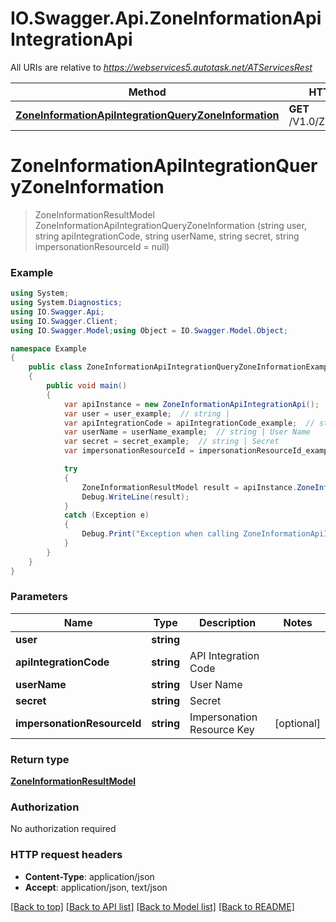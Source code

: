 # IO.Swagger.Api.ZoneInformationApiIntegrationApi

All URIs are relative to *https://webservices5.autotask.net/ATServicesRest*

Method | HTTP request | Description
------------- | ------------- | -------------
[**ZoneInformationApiIntegrationQueryZoneInformation**](ZoneInformationApiIntegrationApi.md#zoneinformationapiintegrationqueryzoneinformation) | **GET** /V1.0/ZoneInformation |


<a name="zoneinformationapiintegrationqueryzoneinformation"></a>
# **ZoneInformationApiIntegrationQueryZoneInformation**
> ZoneInformationResultModel ZoneInformationApiIntegrationQueryZoneInformation (string user, string apiIntegrationCode, string userName, string secret, string impersonationResourceId = null)



### Example
```csharp
using System;
using System.Diagnostics;
using IO.Swagger.Api;
using IO.Swagger.Client;
using IO.Swagger.Model;using Object = IO.Swagger.Model.Object;

namespace Example
{
    public class ZoneInformationApiIntegrationQueryZoneInformationExample
    {
        public void main()
        {
            var apiInstance = new ZoneInformationApiIntegrationApi();
            var user = user_example;  // string |
            var apiIntegrationCode = apiIntegrationCode_example;  // string | API Integration Code
            var userName = userName_example;  // string | User Name
            var secret = secret_example;  // string | Secret
            var impersonationResourceId = impersonationResourceId_example;  // string | Impersonation Resource Key (optional)

            try
            {
                ZoneInformationResultModel result = apiInstance.ZoneInformationApiIntegrationQueryZoneInformation(user, apiIntegrationCode, userName, secret, impersonationResourceId);
                Debug.WriteLine(result);
            }
            catch (Exception e)
            {
                Debug.Print("Exception when calling ZoneInformationApiIntegrationApi.ZoneInformationApiIntegrationQueryZoneInformation: " + e.Message );
            }
        }
    }
}
```

### Parameters

Name | Type | Description  | Notes
------------- | ------------- | ------------- | -------------
 **user** | **string**|  |
 **apiIntegrationCode** | **string**| API Integration Code |
 **userName** | **string**| User Name |
 **secret** | **string**| Secret |
 **impersonationResourceId** | **string**| Impersonation Resource Key | [optional]

### Return type

[**ZoneInformationResultModel**](ZoneInformationResultModel.md)

### Authorization

No authorization required

### HTTP request headers

 - **Content-Type**: application/json
 - **Accept**: application/json, text/json

[[Back to top]](#) [[Back to API list]](../README.md#documentation-for-api-endpoints) [[Back to Model list]](../README.md#documentation-for-models) [[Back to README]](../README.md)


